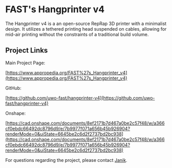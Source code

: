 # FAST's Hangprinter v4

The Hangprinter v4 is a an open-source RepRap 3D printer with a minimalist design. It utilizes a tethered printing head suspended on cables, allowing for mid-air printing without the constraints of a traditional build volume.

## Project Links

Main Project Page:

[https://www.appropedia.org/FAST%27s_Hangprinter_v4](https://www.appropedia.org/FAST%27s_Hangprinter_v4)

GitHub:

[https://github.com/uwo-fast/hangprinter-v4](https://github.com/uwo-fast/hangprinter-v4)

Onshape:

[https://cad.onshape.com/documents/8ef2171b7d467a0be2c57f48/w/a366cf0ebdc66492dc8796d9/e/7b9977f071a656b45b926904?renderMode=0&uiState=6645be2c6d2f2737bd2bc938](https://cad.onshape.com/documents/8ef2171b7d467a0be2c57f48/w/a366cf0ebdc66492dc8796d9/e/7b9977f071a656b45b926904?renderMode=0&uiState=6645be2c6d2f2737bd2bc938)

For questions regarding the project, please contact [Janik](https://www.appropedia.org/User:Janik).
